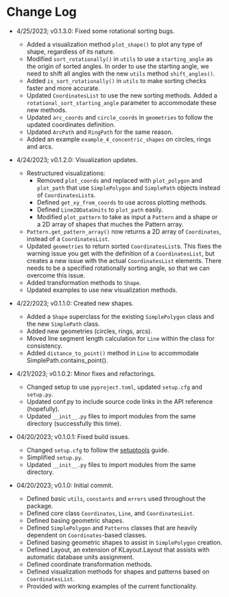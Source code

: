 # Change Log

- 4/25/2023; v0.1.3.0: Fixed some rotational sorting bugs.
  - Added a visualization method `plot_shape()` to plot any type of shape, regardless of its nature.
  - Modified `sort_rotationally()` in `utils` to use a `starting_angle` as the origin of sorted angles. 
    In order to use the starting angle, we need to shift all angles with the new `utils` method `shift_angles()`.
  - Added `is_sort_rotationally()` in `utils` to make sorting checks faster and more accurate. 
  - Updated `CoordinatesList` to use the new sorting methods. Added a `rotational_sort_starting_angle` parameter to 
    accommodate these new methods.
  - Updated `arc_coords` and `circle_coords` in `geometries` to follow the updated coordinates definition.
  - Updated `ArcPath` and `RingPath` for the same reason.
  - Added an example `example_4_concentric_shapes` on circles, rings and arcs.

- 4/24/2023; v0.1.2.0: Visualization updates.
  - Restructured visualizations:
    - Removed `plot_coords` and replaced with `plot_polygon` and `plot_path` that use `SimplePolygon` and `SimplePath`
      objects instead of `CoordinatesList`s.
    - Defined `get_xy_from_coords` to use across plotting methods.
    - Defined `Line2DDataUnits` to `plot_path` easily.
    - Modified `plot_pattern` to take as input a `Pattern` and a shape or a 2D array of shapes that muches the Pattern 
      array.
  - `Pattern.get_pattern_array()` now returns a 2D array of `Coordinates`, instead of a `CoordinatesList`.
  - Updated `geometries` to return sorted `CoordinatesList`s. This fixes the warning issue you get with the definition
    of a `CoordinatesList`, but creates a new issue with the actual `CoordinatesList` elements. There needs to be a
    specified rotationally sorting angle, so that we can overcome this issue.
  - Added transformation methods to `Shape`. 
  - Updated examples to use new visualization methods.

- 4/22/2023; v0.1.1.0: Created new shapes.
  - Added a `Shape` superclass for the existing `SimplePolygon` class and the new `SimplePath` class.
  - Added new geometries (circles, rings, arcs).
  - Moved line segment length calculation for `Line` within the class for consistency.
  - Added `distance_to_point()` method in `Line` to accommodate SimplePath.contains_point().

- 4/21/2023; v0.1.0.2: Minor fixes and refactorings.
  - Changed setup to use `pyproject.toml`, updated `setup.cfg` and `setup.py`.
  - Updated conf.py to include source code links in the API reference (hopefully).
  - Updated `__init__.py` files to import modules from the same directory (successfully this time).

- 04/20/2023; v0.1.0.1: Fixed build issues.
  - Changed `setup.cfg` to follow the [setuptools](https://setuptools.pypa.io/en/latest/userguide/declarative`config.html)
    guide.
  - Simplified `setup.py`.
  - Updated `__init__.py` files to import modules from the same directory.

- 04/20/2023; v0.1.0: Initial commit.
  - Defined basic `utils`, `constants` and `errors` used throughout the package.
  - Defined core class `Coordinates`, `Line`, and `CoordinatesList`.
  - Defined basing geometric shapes.
  - Defined `SimplePolygon` and `Patterns` classes that are heavily dependent on `Coordinates`-based classes.
  - Defined basing geometric shapes to assist in `SimplePolygon` creation.
  - Defined Layout, an extension of KLayout.Layout that assists with automatic database units assignment.
  - Defined coordinate transformation methods.
  - Defined visualization methods for shapes and patterns based on `CoordinatesList`.
  - Provided with working examples of the current functionality. 
